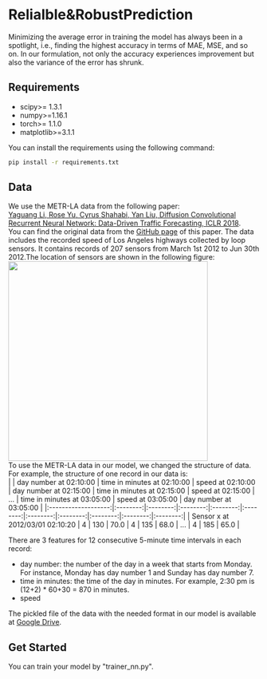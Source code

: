 # Relialble&RobustPrediction

Minimizing the average error in training the model has always been in a spotlight, i.e., finding the highest accuracy in terms of MAE, MSE, and so on. In our formulation, not only the accuracy experiences improvement but also the variance of the error has shrunk.


## Requirements
- scipy>= 1.3.1
- numpy>=1.16.1
- torch>= 1.1.0
- matplotlib>=3.1.1

You can install the requirements using the following command:
```bash
pip install -r requirements.txt
```

## Data
We use the METR-LA data from the following paper:<br>
[Yaguang Li, Rose Yu, Cyrus Shahabi, Yan Liu, Diffusion Convolutional Recurrent Neural Network: Data-Driven Traffic Forecasting, ICLR 2018](https://arxiv.org/abs/1707.01926).<br> You can find the original data from the [GitHub page](https://github.com/liyaguang/DCRNN) of this paper.
The data includes the recorded speed of Los Angeles highways collected by loop sensors. It contains records of 207 sensors from March 1st 2012 to Jun 30th 2012.The location of sensors are shown in the following figure: <br>
<img src="https://github.com/ghafeleb/TrafficPrediciton_MinMaxPercentage/blob/master/figures/METR-LA.JPG" width="400" height="400" align="middle"><br>
To use the METR-LA data in our model, we changed the structure of data. For example, the structure of one record in our data is:<br>
|                     | day number at 02:10:00 | time in minutes at 02:10:00 | speed at 02:10:00 | day number at 02:15:00 | time in minutes at 02:15:00 | speed at 02:15:00 | ... | time in minutes at 03:05:00 | speed at 03:05:00 | day number at 03:05:00 |
|:-------------------:|:--------:|:--------:|:--------:|:--------:|:--------:|:--------:|:--------:|:--------:|:--------:|:--------:|
| Sensor x at 2012/03/01 02:10:20 |   4   |   130   |   70.0   |   4   |   135   |   68.0   |    ...   |   4   |   185   |   65.0   |

There are 3 features for 12 consecutive 5-minute time intervals in each record:
- day number: the number of the day in a week that starts from Monday. For instance, Monday has day number 1 and Sunday has day number 7.
- time in minutes: the time of the day in minutes. For example, 2:30 pm is (12+2) * 60+30 = 870 in minutes.
- speed


The pickled file of the data with the needed format in our model is available at [Google Drive](https://drive.google.com/drive/folders/18edZ3gsBkukyir8r0t8cCGBwWHQZs-k9?usp=sharing). 

## Get Started
You can train your model by "trainer_nn.py".
